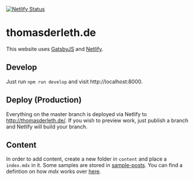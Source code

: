 [![Netlify Status](https://api.netlify.com/api/v1/badges/6c9f14a3-50bc-470d-80e3-4fbe7473ac80/deploy-status)](https://app.netlify.com/sites/thomasderleth/deploys)

# thomasderleth.de

This website uses [GatsbyJS](https://www.gatsbyjs.org/) and [Netlify](https://www.netlify.com/).

## Develop

Just run `npm run develop` and visit http://localhost:8000.

## Deploy (Production)

Everything on the master branch is deployed via Netlify to http://thomasderleth.de/. If you wish to preview work, just publish a branch and Netlify will build your branch.

## Content

In order to add content, create a new folder in `content` and place a `index.mdx` in it. Some samples are stored in [sample-posts](./sample-posts). You can find a defintion on how _mdx_ works over [here](https://mdxjs.com/).
